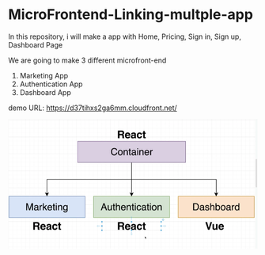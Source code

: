 # MicroFrontend-Linking-multple-app
In this repository, i will make a app with Home, Pricing, Sign in, Sign up, Dashboard Page


We are going to make 3 different microfront-end
1) Marketing App
2) Authentication App
3) Dashboard App


demo URL:
https://d37tihxs2ga6mm.cloudfront.net/


![Alt text](/overview.png?raw=true "Overview")
